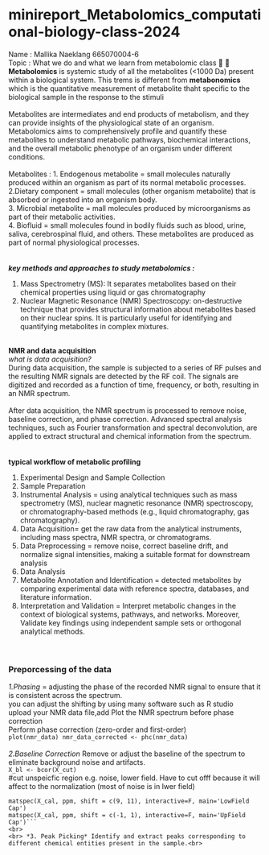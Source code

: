 # minireport_Metabolomics_computational-biology-class-2024
Name : Mallika Naeklang 665070004-6
<br>Topic : What we do and what we learn from metabolomic class :book: 
:open_book:
<br> **Metabolomics** is systemic study of all the metabolites (<1000 Da) present within a biological system. This trems is different from **metabonomics** which is the quantitative measurement of metabolite thaht specific to the biological sample in the response to the stimuli
<br>
<br>
Metabolites are intermediates and end products of metabolism, and they can provide insights of the physiological state of an organism. Metabolomics aims to comprehensively profile and quantify these metabolites to understand metabolic pathways, biochemical interactions, and the overall metabolic phenotype of an organism under different conditions.
<br>
<br>
Metabolites :   1. Endogenous metabolite = small molecules naturally produced within an organism as part of its normal metabolic processes.<br>
2.Dietary component = small molecules (other organism metabolite) that is absorbed or ingested into an organism body.<br>
3. Microbial metabolite = mall molecules produced by microorganisms as part of their metabolic activities. <br>
4. Biofluid = small molecules found in bodily fluids such as blood, urine, saliva, cerebrospinal fluid, and others. These metabolites are produced as part of normal physiological processes.<br>
<br>
<br>***key methods and approaches to study metabolomics :***<br>
1. Mass Spectrometry (MS):  It separates metabolites based on their chemical properties using liquid or gas chromatography<br>
2. Nuclear Magnetic Resonance (NMR) Spectroscopy: on-destructive technique that provides structural information about metabolites based on their nuclear spins. It is particularly useful for identifying and quantifying metabolites in complex mixtures.<br>

<br>**NMR and data acquisition**
<br>*what is data acquisition?* <br>
During data acquisition, the sample is subjected to a series of RF pulses and the resulting NMR signals are detected by the RF coil. The signals are digitized and recorded as a function of time, frequency, or both, resulting in an NMR spectrum.
<br>
<br>
After data acquisition, the NMR spectrum is processed to remove noise, baseline correction, and phase correction. Advanced spectral analysis techniques, such as Fourier transformation and spectral deconvolution, are applied to extract structural and chemical information from the spectrum.
<br>
<br>
<br>**typical workflow of metabolic profiling**
<br>
1. Experimental Design and Sample Collection <br>
2. Sample Preparation <br>
3. Instrumental Analysis = using analytical techniques such as mass spectrometry (MS), nuclear magnetic resonance (NMR) spectroscopy, or chromatography-based methods (e.g., liquid chromatography, gas chromatography). <br>
4. Data Acquisition= get the raw data from the analytical instruments, including mass spectra, NMR spectra, or chromatograms.<br>
5. Data Preprocessing = remove noise, correct baseline drift, and normalize signal intensities, making a suitable format for downstream analysis<br>
6. Data Analysis <br>
7. Metabolite Annotation and Identification = detected metabolites by comparing experimental data with reference spectra, databases, and literature information. <br>
8. Interpretation and Validation = Interpret metabolic changes in the context of biological systems, pathways, and networks. Moreover, Validate key findings using independent sample sets or orthogonal analytical methods.<br><br><br>
### Preporcessing of the data<br>
*1.Phasing* =  adjusting the phase of the recorded NMR signal to ensure that it is consistent across the spectrum. <br>
you can adjust the shifting by using many software such as R studio<br>
upload your NMR data file,add Plot the NMR spectrum before phase correction
<br>
Perform phase correction (zero-order and first-order)
<br>
```plot(nmr_data) nmr_data_corrected <- phc(nmr_data)```
<br>
<br>
*2.Baseline Correction* Remove or adjust the baseline of the spectrum to eliminate background noise and artifacts. <br>
```X_bl <- bcor(X_cut)```
<br>
#cut unspeicfic region e.g. noise, lower field. Have to cut offf because it will affect to the normalization (most of noise is in lwer field)       
```matspec(X_cal, ppm, shift = c(4.7,4.9), interactive=F, main='residual of water')
matspec(X_cal, ppm, shift = c(9, 11), interactive=F, main='LowField Cap')
matspec(X_cal, ppm, shift = c(-1, 1), interactive=F, main='UpField Cap')```
<br>
<br> *3. Peak Picking* Identify and extract peaks corresponding to different chemical entities present in the sample.<br>


